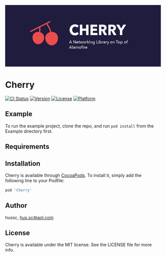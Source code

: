 <p align="center">
  <img height="200" width: 70% src="web/banner.png"  />
</p>

# Cherry

[![CI Status](https://img.shields.io/travis/hussc/Cherry.svg?style=flat)](https://travis-ci.org/hussc/Cherry)
[![Version](https://img.shields.io/cocoapods/v/Cherry.svg?style=flat)](https://cocoapods.org/pods/Cherry)
[![License](https://img.shields.io/cocoapods/l/Cherry.svg?style=flat)](https://cocoapods.org/pods/Cherry)
[![Platform](https://img.shields.io/cocoapods/p/Cherry.svg?style=flat)](https://cocoapods.org/pods/Cherry)

## Example

To run the example project, clone the repo, and run `pod install` from the Example directory first.

## Requirements

## Installation

Cherry is available through [CocoaPods](https://cocoapods.org). To install
it, simply add the following line to your Podfile:

```ruby
pod 'Cherry'
```

## Author

hussc, hus.sc@aol.com

## License

Cherry is available under the MIT license. See the LICENSE file for more info.
